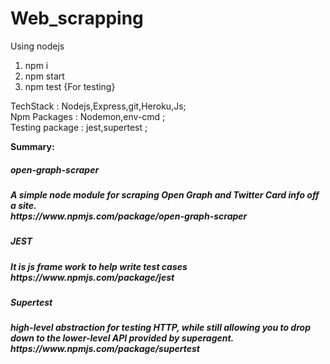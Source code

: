# Web_scrapping
Using nodejs
1. npm  i
2. npm start
3. npm test {For testing}

TechStack       : Nodejs,Express,git,Heroku,Js;<br/>
Npm Packages    : Nodemon,env-cmd  ;<br/>
Testing package : jest,supertest ;<br/>
         

<strong>Summary: </strong>
<h5>open-graph-scraper <h5/>A simple node module for scraping Open Graph and Twitter Card info off a site.
 <br>https://www.npmjs.com/package/open-graph-scraper<br>
  
<h5>JEST <h5/>It is js frame work to help write test cases
 <br>https://www.npmjs.com/package/jest<br>  
 <h5>Supertest <h5/>high-level abstraction for testing HTTP, while still allowing you to drop down to the lower-level API provided by superagent.
 <br>https://www.npmjs.com/package/supertest<br> 
